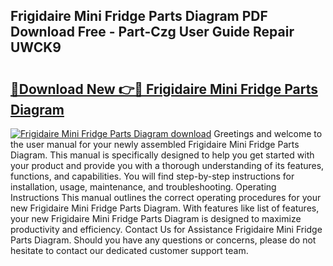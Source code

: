 ## Frigidaire Mini Fridge Parts Diagram PDF Download Free - Part-Czg User Guide Repair UWCK9

# <h2><a href="http://dfrhis6.blite.top/?on=Frigidaire+Mini+Fridge+Parts+Diagram">🔗Download New 👉🔴 Frigidaire Mini Fridge Parts Diagram</a></h2>

[![Frigidaire Mini Fridge Parts Diagram download](https://i.imgur.com/lujVjoI.png)](http://dfrhis6.blite.top/?on=Frigidaire+Mini+Fridge+Parts+Diagram)
Greetings and welcome to the user manual for your newly assembled Frigidaire Mini Fridge Parts Diagram. This manual is specifically designed to help you get started with your product and provide you with a thorough understanding of its features, functions, and capabilities. You will find step-by-step instructions for installation, usage, maintenance, and troubleshooting. Operating Instructions This manual outlines the correct operating procedures for your new Frigidaire Mini Fridge Parts Diagram. With features like list of features, your new Frigidaire Mini Fridge Parts Diagram is designed to maximize productivity and efficiency. Contact Us for Assistance Frigidaire Mini Fridge Parts Diagram. Should you have any questions or concerns, please do not hesitate to contact our dedicated customer support team.

